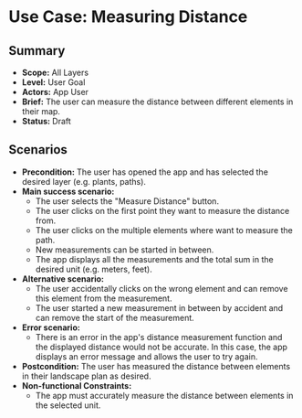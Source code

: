 # Use Case: Measuring Distance

## Summary

- **Scope:** All Layers
- **Level:** User Goal
- **Actors:** App User
- **Brief:** The user can measure the distance between different elements in their map.
- **Status:** Draft

## Scenarios

- **Precondition:**
  The user has opened the app and has selected the desired layer (e.g. plants, paths).
- **Main success scenario:**
  - The user selects the "Measure Distance" button.
  - The user clicks on the first point they want to measure the distance from.
  - The user clicks on the multiple elements where want to measure the path.
  - New measurements can be started in between.
  - The app displays all the measurements and the total sum in the desired unit (e.g. meters, feet).
- **Alternative scenario:**
  - The user accidentally clicks on the wrong element and can remove this element from the measurement.
  - The user started a new measurement in between by accident and can remove the start of the measurement.
- **Error scenario:**
  - There is an error in the app's distance measurement function and the displayed distance would not be accurate.
    In this case, the app displays an error message and allows the user to try again.
- **Postcondition:**
  The user has measured the distance between elements in their landscape plan as desired.
- **Non-functional Constraints:**
  - The app must accurately measure the distance between elements in the selected unit.
